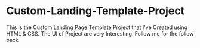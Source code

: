 # Custom-Landing-Template-Project
This is the Custom Landing Page Template Project that I've Created using HTML &amp; CSS. The UI of Project are very Interesting.
Follow me for the follow back
